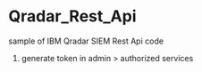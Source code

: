 # Qradar_Rest_Api

sample of IBM Qradar SIEM Rest Api code
 

1. generate token
in admin > authorized services
